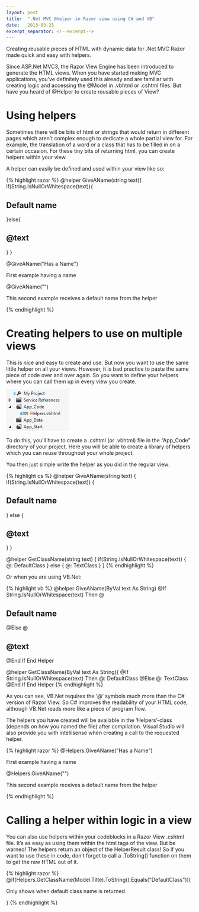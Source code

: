 ```yaml
---
layout: post
title:  ".Net MVC @helper in Razor view using C# and VB"
date:   2013-03-25
excerpt_separator: <!--excerpt-->
---
```

Creating reusable pieces of HTML with dynamic data for .Net MVC Razor made quick and easy with helpers.
<!--excerpt-->

Since ASP.Net MVC3, the Razor View Engine has been introduced to generate the HTML views. When you have started making MVC applications, you’ve definitely used this already and are familiar with creating logic and accessing the @Model in .vbhtml or .cshtml files. But have you heard of @Helper to create reusable pieces of View?

# Using helpers
Sometimes there will be bits of html or strings that would return in different pages which aren’t complex enough to dedicate a whole partial view for. For example, the translation of a word or a class that has to be filled in on a certain occasion. For these tiny bits of returning html, you can create helpers within your view.

A helper can easily be defined and used within your view like so:

{% highlight razor %}
@helper GiveAName(string text){
	if(String.IsNullOrWhitespace(text)){
		<h2>Default name</h2>
	}else{
		<h2>@text</h2>
	}
}

@GiveAName("Has a Name")
<p>First example having a name</p>
@GiveAName("")
<p>This second example receives a default name from the helper</p>
{% endhighlight %}

# Creating helpers to use on multiple views
This is nice and easy to create and use. But now you want to use the same little helper on all your views. However, it is bad practice to paste the same piece of code over and over again. So you want to define your helpers where you can call them up in every view you create.

![MVC Helpers](/assets/images/mvchelpers.png "MVC Helpers")

To do this, you’ll have to create a .cshtml (or .vbhtml) file in the “App_Code” directory of your project. Here you will be able to create a library of helpers which you can reuse throughout your whole project.

You then just simple write the helper as you did in the regular view:

{% highlight cs %}
@helper GiveAName(string text)
{
     if(String.IsNullOrWhitespace(text))
     {
          <h2>Default name</h2>
     }
     else
     {
          <h2>@text</h2>
     }
}

@helper GetClassName(string text)
{
     if(String.IsNullOrWhitespace(text))
     {
          @: DefaultClass
     }
     else
     {
          @: TextClass
     }
}
{% endhighlight %}

Or when you are using VB.Net:

{% highlight vb %}
@helper GiveAName(ByVal text As String)
     @If String.IsNullOrWhitespace(text) Then
          @<h2>Default name</h2>
     @Else
          @<h2>@text</h2>
     @End If
End Helper

@helper GetClassName(ByVal text As String){
     @If String.IsNullOrWhitespace(text) Then
          @: DefaultClass
     @Else
          @: TextClass
     @End If
End Helper
{% endhighlight %}

As you can see, VB.Net requires the ‘@’ symbols much more than the C# version of Razor View. So C# improves the readability of your HTML code, although VB.Net reads more like a piece of program flow.

The helpers you have created will be available in the ‘Helpers’-class (depends on how you named the file) after compilation. Visual Studio will also provide you with intellisense when creating a call to the requested helper.

{% highlight razor %}
@Helpers.GiveAName("Has a Name")
<p class="@Helpers.GetClassName("Classname")">First example having a name</p>
@Helpers.GiveAName("")
<p class="@Helpers.GetClassName("")">This second example receives a default name from the helper</p>
{% endhighlight %}

# Calling a helper within logic in a view
You can also use helpers within your codeblocks in a Razor View .cshtml file. It’s as easy as using them within the html tags of the view. But be warned! The helpers return an object of the HelperResult class! So if you want to use these in code, don’t forget to call a .ToString() function on them to get the raw HTML out of it.

{% highlight razor %}
@if(Helpers.GetClassName(Model.Title).ToString().Equals("DefaultClass")){
     <p>Only shows when default class name is returned</p>
}
{% endhighlight %}